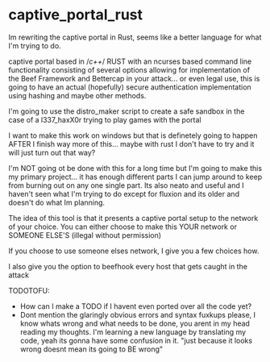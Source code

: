 # captive_portal_rust
Im rewriting the captive portal in Rust, seems like a better language for what I'm trying to do.

captive portal based in /*c++*/ RUST with an ncurses based command line functionality consisting of several options allowing for implementation of the Beef Framework and Bettercap in your attack... or even legal use, this is going to have an actual (hopefully)  secure authentication implementation using hashing and maybe other methods.

I'm going to use the distro_maker script to create a safe sandbox in the case of a l337_haxX0r trying to play games with the portal

I want to make this work on windows but that is definetely going to happen AFTER I finish way more of this... maybe with rust I don't have to try and it will just turn out that way?

I'm NOT going ot be done with this for a long time but I'm going to make this my primary project... it has enough different parts I can jump around to keep from burning out on any one single part. Its also neato and useful and I haven't seen what I'm trying to do except for fluxion and its older and doesn't do what Im planning.
  
The idea of this tool is that it presents a captive portal setup to the network of your choice. You can either choose to make this YOUR network or SOMEONE ELSE'S (illegal without permission) 
  
If you choose to use someone elses network,  I give you a few choices how.
 
I also give you the option to beefhook every host that gets caught in the attack
  
TODOTOFU:
  - How can I make a TODO if I havent even ported over all the code yet?
  - Dont mention the glaringly obvious errors and syntax fuxkups please, I know whats wrong and what needs to be done, you arent in my head reading my thoughts. I'm learning a new language by translating my code, yeah its gonna have some confusion in it. "just because it looks wrong doesnt mean its going to BE wrong"
